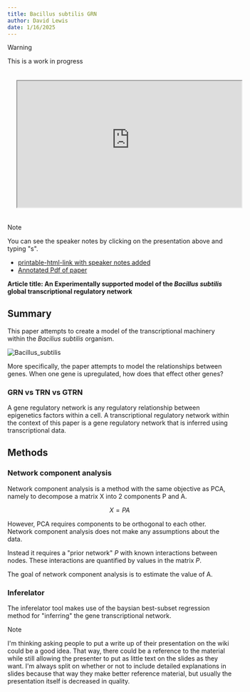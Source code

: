 ```yaml
---
title: Bacillus subtilis GRN
author: David Lewis
date: 1/16/2025
---
```


> [!warning]
> This is a work in progress

<iframe style="width: 100%; margin: 20px; aspect-ratio: 16/9" src=https://illustratedman-code.github.io/Journal-club-1-16-2025/#></iframe>

> [!note]
> You can see the speaker notes by clicking on the presentation above and typing "s".

- [printable-html-link with speaker notes added](https://illustratedman-code.github.io/Journal-club-1-16-2025/?print-pdf)
- [Annotated Pdf of paper](journal-club-papers/grn-bacillus-subtilis-annotated.pdf)

**Article title: An Experimentally supported model of the _Bacillus subtilis_ global transcriptional regulatory network**

## Summary

This paper attempts to create a model of the transcriptional machinery within the _Bacilius subtilis_ organism.

![Bacillus_subtilis](https://github.com/user-attachments/assets/814c04a4-7e85-4940-9d6b-d85442f88d08)

More specifically, the paper attempts to model the relationships between genes. When one gene is upregulated, how does that effect other genes?

### GRN vs TRN vs GTRN

A gene regulatory network is any regulatory relationship between epigenetics factors within a cell. A transcriptional regulatory network within the context
of this paper is a gene regulatory network that is inferred using transcriptional data.

## Methods

### Network component analysis

Network component analysis is a method with the same objective as PCA, namely to decompose a matrix X into 2 components P and A.

$$X = PA$$

However, PCA requires components to be orthogonal to each other. Network component analysis does not make any assumptions about the data.

Instead it requires a "prior network" $P$ with known interactions between nodes. These interactions are quantified by values in the matrix $P$.

The goal of network component analysis is to estimate the value of A.

### Inferelator

The inferelator tool makes use of the baysian best-subset regression method for "inferring" the gene transcriptional network.

> [!note]
> I'm thinking asking people to put a write up of their presentation on the wiki could be a good idea.
> That way, there could be a reference to the material while still allowing the presenter
> to put as little text on the slides as they want. I'm always split on whether or not to include detailed explanations
> in slides because that way they make better reference material, but usually the presentation itself
> is decreased in quality.
